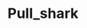 # Pull_shark
  
        
      
             
        
      
         
       
         
    
     
   
  
